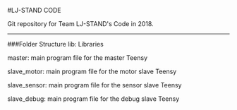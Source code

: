 #LJ-STAND CODE

Git repository for Team LJ-STAND's Code in 2018.

------------------------------------------------

###Folder Structure
lib: Libraries

master: main program file for the master Teensy

slave_motor: main program file for the motor slave Teensy

slave_sensor: main program file for the sensor slave Teensy

slave_debug: main program file for the debug slave Teensy
